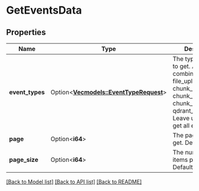 # GetEventsData

## Properties

Name | Type | Description | Notes
------------ | ------------- | ------------- | -------------
**event_types** | Option<[**Vec<models::EventTypeRequest>**](EventTypeRequest.md)> | The types of events to get. Any combination of file_uploaded, chunk_uploaded, chunk_action_failed, chunk_updated, or qdrant_index_failed. Leave undefined to get all events. | [optional]
**page** | Option<**i64**> | The page number to get. Default is 1. | [optional]
**page_size** | Option<**i64**> | The number of items per page. Default is 10. | [optional]

[[Back to Model list]](../README.md#documentation-for-models) [[Back to API list]](../README.md#documentation-for-api-endpoints) [[Back to README]](../README.md)


